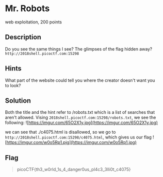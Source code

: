 # Mr. Robots
 web exploitation, 200 points

## Description
  Do you see the same things I see? The glimpses of the flag hidden away? `http://2018shell.picoctf.com:15298`

## Hints
 What part of the website could tell you where the creator doesn't want you to look?

## Solution
 Both the title and the hint refer to /robots.txt which is a list of searches that aren't allowed. Vising `2018shell.picoctf.com:15298/robots.txt`, we see the following:
 ![https://imgur.com/65O2X1y.jpg](https://imgur.com/65O2X1y.jpg)
 
 we can see that ./c4075.html is disallowed, so we go to `http://2018shell.picoctf.com:15298/c4075.html`, which gives us our flag
 ![https://imgur.com/w0o5Rp1.pjg](https://imgur.com/w0o5Rp1.jpg)


## Flag
>picoCTF{th3_w0rld_1s_4_danger0us_pl4c3_3lli0t_c4075}
